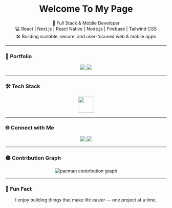 <h1 align="center">Welcome To My Page</h1>

<p align="center">
  🚀 Full Stack & Mobile Developer <br/>
  💻 React | Next.js | React Native | Node.js | Firebase | Tailwind CSS <br/>
  🛠 Building scalable, secure, and user-focused web & mobile apps
</p>

---

### 🔗 Portfolio

<p align="center">
  <a href="https://porfolio-six-kohl.vercel.app/" target="_blank">
    <img src="https://img.shields.io/badge/Portfolio-000?style=for-the-badge&logo=vercel&logoColor=white" />
  </a>
  <a href="https://fluxbit-snowy.vercel.app/" target="_blank">
    <img src="https://img.shields.io/badge/take a look of what i can do-000?style=for-the-badge&logo=vercel&logoColor=white" />
  </a>
</p>

---

### 🛠️ Tech Stack

<p align="center">
  <img src="https://skillicons.dev/icons?i=react,nextjs,reactnative,nodejs,firebase,ts,js,tailwind,html,css,git,github,vscode" height="50" />
</p>

---

### 🌐 Connect with Me

<p align="center">
  <a href="https://www.linkedin.com/in/mohammed-alaydi-762ab434b" target="_blank">
    <img src="https://img.shields.io/badge/LinkedIn-0077B5?style=for-the-badge&logo=linkedin&logoColor=white" />
  </a>
  <a href="mailto:your.email@example.com">
    <img src="https://img.shields.io/badge/Email-D14836?style=for-the-badge&logo=gmail&logoColor=white" />
  </a>
</p>

---

### 🟡 Contribution Graph

<p align="center">
  <picture>
    <source media="(prefers-color-scheme: dark)" srcset="https://mohammadAlaydi.github.io/mohammadAlaydi/pacman-contribution-graph-dark.svg">
    <source media="(prefers-color-scheme: light)" srcset="https://mohammadAlaydi.github.io/mohammadAlaydi/pacman-contribution-graph.svg">
    <img alt="pacman contribution graph" src="https://mohammadAlaydi.github.io/mohammadAlaydi/pacman-contribution-graph.svg">
  </picture>
</p>

---

### 🎯 Fun Fact

<p align="center">
  I enjoy building things that make life easier — one project at a time.
</p>
